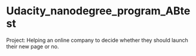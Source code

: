 # Udacity_nanodegree_program_ABtest
Project: Helping an online company to decide whether they should launch their new page or no.
